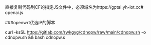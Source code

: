 直接复制代码到CF的指定JS文件中，必须域名为https://gptai.yh-iot.cc# openai.js

###openwrt优选IP的脚本 

curl -ksSL https://gitlab.com/rwkgyg/cdnopw/raw/main/cdnopw.sh -o cdnopw.sh && bash cdnopw.s

